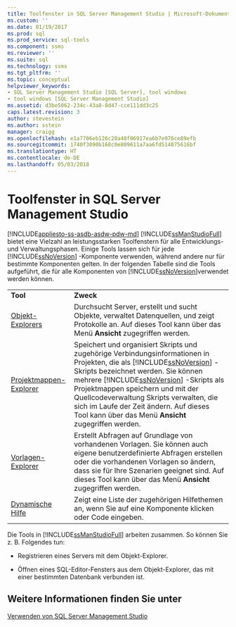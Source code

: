 ```yaml
---
title: Toolfenster in SQL Server Management Studio | Microsoft-Dokumentation
ms.custom: ''
ms.date: 01/19/2017
ms.prod: sql
ms.prod_service: sql-tools
ms.component: ssms
ms.reviewer: ''
ms.suite: sql
ms.technology: ssms
ms.tgt_pltfrm: ''
ms.topic: conceptual
helpviewer_keywords:
- SQL Server Management Studio [SQL Server], tool windows
- tool windows [SQL Server Management Studio]
ms.assetid: d3be5062-234c-43a8-8d47-cce111dd3c25
caps.latest.revision: 3
author: stevestein
ms.author: sstein
manager: craigg
ms.openlocfilehash: e1a7706eb126c28a40f06917ea6b7e976ce89efb
ms.sourcegitcommit: 1740f3090b168c0e809611a7aa6fd514075616bf
ms.translationtype: HT
ms.contentlocale: de-DE
ms.lasthandoff: 05/03/2018
---
```

# <a name="tool-windows-in-sql-server-management-studio"></a>Toolfenster in SQL Server Management Studio
[!INCLUDE[appliesto-ss-asdb-asdw-pdw-md](../includes/appliesto-ss-asdb-asdw-pdw-md.md)]
[!INCLUDE[ssManStudioFull](../includes/ssmanstudiofull_md.md)] bietet eine Vielzahl an leistungsstarken Toolfenstern für alle Entwicklungs- und Verwaltungsphasen. Einige Tools lassen sich für jede [!INCLUDE[ssNoVersion](../includes/ssnoversion_md.md)] -Komponente verwenden, während andere nur für bestimmte Komponenten gelten. In der folgenden Tabelle sind die Tools aufgeführt, die für alle Komponenten von [!INCLUDE[ssNoVersion](../includes/ssnoversion_md.md)]verwendet werden können.  
  
|||  
|-|-|  
|**Tool**|**Zweck**|  
|[Objekt-Explorers](../ssms/object/object-explorer.md)|Durchsucht Server, erstellt und sucht Objekte, verwaltet Datenquellen, und zeigt Protokolle an. Auf dieses Tool kann über das Menü **Ansicht** zugegriffen werden.|  
|[Projektmappen-Explorer](../ssms/solution/solution-explorer.md)|Speichert und organisiert Skripts und zugehörige Verbindungsinformationen in Projekten, die als [!INCLUDE[ssNoVersion](../includes/ssnoversion_md.md)] -Skripts bezeichnet werden. Sie können mehrere [!INCLUDE[ssNoVersion](../includes/ssnoversion_md.md)] -Skripts als Projektmappen speichern und mit der Quellcodeverwaltung Skripts verwalten, die sich im Laufe der Zeit ändern. Auf dieses Tool kann über das Menü **Ansicht** zugegriffen werden.|  
|[Vorlagen-Explorer](../ssms/template/template-explorer.md)|Erstellt Abfragen auf Grundlage von vorhandenen Vorlagen. Sie können auch eigene benutzerdefinierte Abfragen erstellen oder die vorhandenen Vorlagen so ändern, dass sie für Ihre Szenarien geeignet sind. Auf dieses Tool kann über das Menü **Ansicht** zugegriffen werden.|  
|[Dynamische Hilfe](../ssms/user-assistance-in-sql-server-management-studio.md)|Zeigt eine Liste der zugehörigen Hilfethemen an, wenn Sie auf eine Komponente klicken oder Code eingeben.|  
  
Die Tools in [!INCLUDE[ssManStudioFull](../includes/ssmanstudiofull_md.md)] arbeiten zusammen. So können Sie z. B. Folgendes tun:  
  
-   Registrieren eines Servers mit dem Objekt-Explorer.  
  
-   Öffnen eines SQL-Editor-Fensters aus dem Objekt-Explorer, das mit einer bestimmten Datenbank verbunden ist.  
  
## <a name="see-also"></a>Weitere Informationen finden Sie unter  
[Verwenden von SQL Server Management Studio](../ssms/use-sql-server-management-studio.md)  
  
